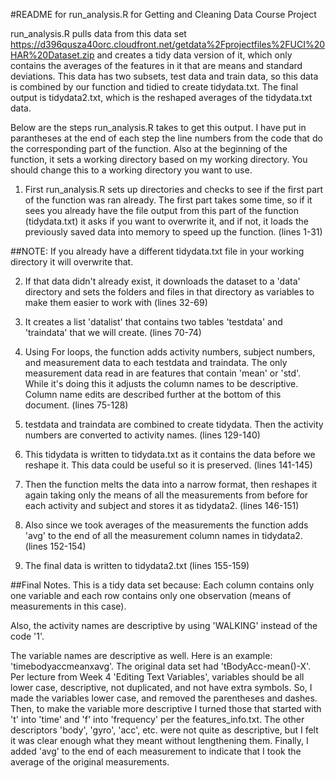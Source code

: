 #README for run_analysis.R for Getting and Cleaning Data Course Project

run_analysis.R pulls data from this data set https://d396qusza40orc.cloudfront.net/getdata%2Fprojectfiles%2FUCI%20HAR%20Dataset.zip and creates a tidy data version of it, which only contains the averages of the features in it that are means and standard deviations. This data has two subsets, test data and train data, so this data is combined by our function and tidied to create tidydata.txt. The final output is tidydata2.txt, which is the reshaped averages of the tidydata.txt data.

Below are the steps run_analysis.R takes to get this output. I have put in parantheses at the end of each step the line numbers from the code that do the corresponding part of the function. Also at the beginning of the function, it sets a working directory based on my working directory. You should change this to a working directory you want to use.

1. First run_analysis.R sets up directories and checks to see if the first part of the function was ran already. The first part takes some time, so if it sees you already have the file output from this part of the function (tidydata.txt) it asks if you want to overwrite it, and if not, it loads the previously saved data into memory to speed up the function. (lines 1-31)

##NOTE: If you already have a different tidydata.txt file in your working directory it will overwrite that.

2. If that data didn't already exist, it downloads the dataset to a 'data' directory and sets the folders and files in that directory as variables to make them easier to work with (lines 32-69)

3. It creates a list 'datalist' that contains two tables 'testdata' and 'traindata' that we will create. (lines 70-74)

4. Using For loops, the function adds activity numbers, subject numbers, and measurement data to each testdata and traindata. The only measurement data read in are features that contain 'mean' or 'std'. While it's doing this it adjusts the column names to be descriptive. Column name edits are described further at the bottom of this document. (lines 75-128)

5. testdata and traindata are combined to create tidydata. Then the activity numbers are converted to activity names. (lines 129-140)

6. This tidydata is written to tidydata.txt as it contains the data before we reshape it. This data could be useful so it is preserved. (lines 141-145)

7. Then the function melts the data into a narrow format, then reshapes it again taking only the means of all the measurements from before for each activity and subject and stores it as tidydata2. (lines 146-151)

8. Also since we took averages of the measurements the function adds 'avg' to the end of all the measurement column names in tidydata2. (lines 152-154)

9. The final data is written to tidydata2.txt (lines 155-159)

##Final Notes. This is a tidy data set because:
Each column contains only one variable and each row contains only one observation (means of measurements in this case). 

Also, the activity names are descriptive by using 'WALKING' instead of the code '1'. 

The variable names are descriptive as well. Here is an example: 'timebodyaccmeanxavg'. The original data set had 'tBodyAcc-mean()-X'. Per lecture from Week 4 'Editing Text Variables', variables should be all lower case, descriptive, not duplicated, and not have extra symbols. So, I made the variables lower case, and removed the parentheses and dashes. Then, to make the variable more descriptive I turned those that started with 't' into 'time' and 'f' into 'frequency' per the features_info.txt. The other descriptors 'body', 'gyro', 'acc', etc. were not quite as descriptive, but I felt it was clear enough what they meant without lengthening them. Finally, I added 'avg' to the end of each measurement to indicate that I took the average of the original measurements.